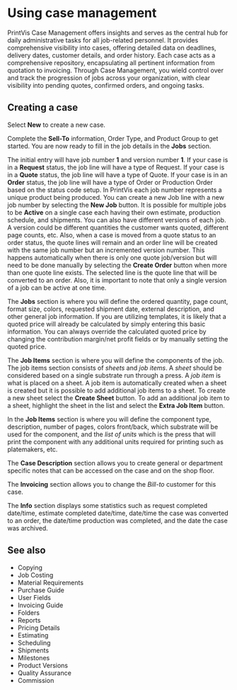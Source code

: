 # Using case management

PrintVis Case Management offers insights and serves as the central hub for daily administrative tasks for all job-related personnel. It provides comprehensive visibility into cases, offering detailed data on deadlines, delivery dates, customer details, and order history. Each case acts as a comprehensive repository, encapsulating all pertinent information from quotation to invoicing. Through Case Management, you wield control over and track the progression of jobs across your organization, with clear visibility into pending quotes, confirmed orders, and ongoing tasks.

## Creating a case

Select **New** to create a new case.

Complete the **Sell-To** information, Order Type, and Product Group to get started. You are now ready to fill in the job details in the **Jobs** section. 

The initial entry will have job number **1** and version number **1**. If your case is in a **Request** status, the job line will have a type of Request. If your case is in a **Quote** status, the job line will have a type of Quote. If your case is in an **Order** status, the job line will have a type of Order or Production Order based on the status code setup. In PrintVis each job number represents a unique product being produced. You can create a new Job line with a new job number by selecting the **New Job** button. It is possible for multiple jobs to be **Active** on a single case each having their own estimate, production schedule, and shipments. You can also have different versions of each job. A version could be different quantities the customer wants quoted, different page counts, etc. Also, when a case is moved from a quote status to an order status, the quote lines will remain and an order line will be created with the same job number but an incremented version number. This happens automatically when there is only one quote job/version but will need to be done manually by selecting the **Create Order** button when more than one quote line exists. The selected line is the quote line that will be converted to an order. Also, it is important to note that only a single version of a job can be active at one time. 

The **Jobs** section is where you will define the ordered quantity, page count, format size, colors, requested shipment date, external description, and other general job information. If you are utilizing templates, it is likely that a quoted price will already be calculated by simply entering this basic information. You can always override the calculated quoted price by changing the contribution margin/net profit fields or by manually setting the quoted price.

The **Job Items** section is where you will define the components of the job. The job items section consists of *sheets* and *job items*. A *sheet* should be considered based on a single substrate run through a press. A *job item* is what is placed on a sheet. A job item is automatically created when a sheet is created but it is possible to add additional job items to a sheet. To create a new sheet select the **Create Sheet** button. To add an additional job item to a sheet, highlight the sheet in the list and select the **Extra Job Item** button.

In the **Job Items** section is where you will define the component type, description, number of pages, colors front/back, which substrate will be used for the component, and the *list of units* which is the press that will print the component with any additional units required for printing such as platemakers, etc.

The **Case Description** section allows you to create general or department specific notes that can be accessed on the case and on the shop floor. 

The **Invoicing** section allows you to change the *Bill-to* customer for this case.

The **Info** section displays some statistics such as request completed date/time, estimate completed date/time, date/time the case was converted to an order, the date/time production was completed, and the date the case was archived.

## See also

- Copying
- Job Costing
- Material Requirements
- Purchase Guide
- User Fields
- Invoicing Guide
- Folders
- Reports
- Pricing Details
- Estimating
- Scheduling
- Shipments
- Milestones
- Product Versions
- Quality Assurance
- Commission
